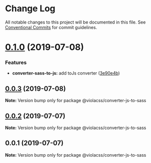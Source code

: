# Change Log

All notable changes to this project will be documented in this file. See [Conventional Commits](https://conventionalcommits.org) for commit guidelines.

# [0.1.0](https://github.com/violacss/viola/compare/@violacss/converter-js-to-sass@0.0.3...@violacss/converter-js-to-sass@0.1.0) (2019-07-08)

### Features

- **converter-sass-to-js:** add toJs converter ([3e90e4b](https://github.com/violacss/viola/commit/3e90e4b))

## [0.0.3](https://github.com/violacss/viola/compare/@violacss/converter-js-to-sass@0.0.2...@violacss/converter-js-to-sass@0.0.3) (2019-07-08)

**Note:** Version bump only for package @violacss/converter-js-to-sass

## [0.0.2](https://github.com/violacss/viola/compare/@violacss/converter-js-to-sass@0.0.1...@violacss/converter-js-to-sass@0.0.2) (2019-07-07)

**Note:** Version bump only for package @violacss/converter-js-to-sass

## 0.0.1 (2019-07-07)

**Note:** Version bump only for package @violacss/converter-js-to-sass
